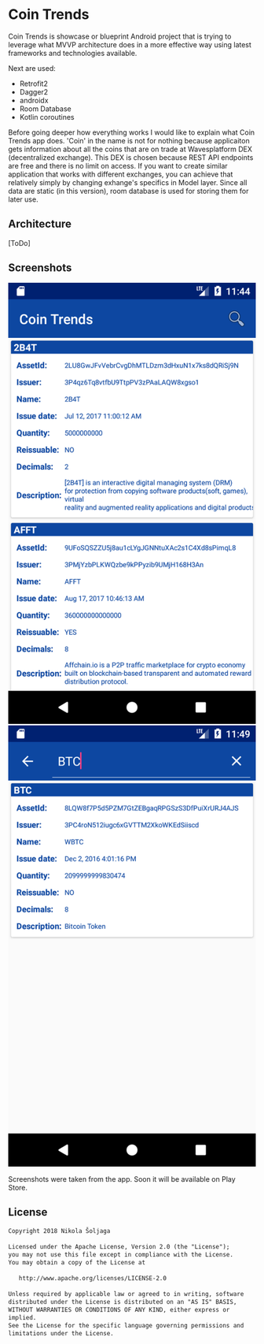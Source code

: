 # Coin Trends
Coin Trends is showcase or blueprint Android project that is trying to leverage what MVVP architecture does in a more effective way using latest frameworks and technologies available. 

Next are used:

- Retrofit2
- Dagger2 
- androidx
- Room Database
- Kotlin coroutines

Before going deeper how everything works I would like to explain what Coin Trends app does. 'Coin' in the name is not for nothing because applicaiton gets information about all the coins that
are on trade at Wavesplatform DEX (decentralized exchange). This DEX is chosen because REST API endpoints are free and there is no limit on access. If you want to create similar application that
works with different exchanges, you can achieve that relatively simply by changing exhange's specifics in Model layer. Since all data are static (in this version), room database is used 
for storing them for later use.
   
## Architecture

[ToDo]



## Screenshots 

![Alt text](img/Screenshot1.png?raw=true "Screenshot1")
![Alt text](img/Screenshot2.png?raw=true "Screenshot2")

Screenshots were taken from the app. Soon it will be available on Play Store.


## License

~~~
Copyright 2018 Nikola Šoljaga

Licensed under the Apache License, Version 2.0 (the "License");
you may not use this file except in compliance with the License.
You may obtain a copy of the License at

   http://www.apache.org/licenses/LICENSE-2.0

Unless required by applicable law or agreed to in writing, software
distributed under the License is distributed on an "AS IS" BASIS,
WITHOUT WARRANTIES OR CONDITIONS OF ANY KIND, either express or implied.
See the License for the specific language governing permissions and
limitations under the License.
~~~

